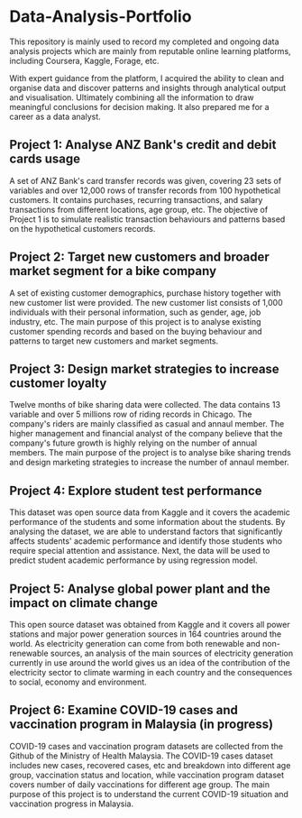 # Data-Analysis-Portfolio

This repository is mainly used to record my completed and ongoing data analysis projects which are mainly from reputable online learning platforms, including Coursera, Kaggle, Forage, etc.

With expert guidance from the platform, I acquired the ability to clean and organise data and discover patterns and insights through analytical output and visualisation. Ultimately combining all the information to draw meaningful conclusions for decision making. It also prepared me for a career as a data analyst.

## Project 1: Analyse ANZ Bank's credit and debit cards usage
A set of ANZ Bank's card transfer records was given, covering 23 sets of variables and over 12,000 rows of transfer records from 100 hypothetical customers. It contains purchases, recurring transactions, and salary transactions from different locations, age group, etc. The objective of Project 1 is to simulate realistic transaction behaviours and patterns based on the hypothetical customers records. 

## Project 2: Target new customers and broader market segment for a bike company
A set of existing customer demographics, purchase history together with new customer list were provided. The new customer list consists of 1,000 individuals with their personal information, such as gender, age, job industry, etc. The main purpose of this project is to analyse existing customer spending records and based on the buying behaviour and patterns to target new customers and market segments.

## Project 3: Design market strategies to increase customer loyalty
Twelve months of bike sharing data were collected. The data contains 13 variable and over 5 millions row of riding records in Chicago. The company's riders are mainly classified as casual and annaul member. The higher management and financial analyst of the company believe that the company's future growth is highly relying on the number of annual members. The main purpose of the project is to analyse bike sharing trends and design marketing strategies to increase the number of annaul member.

## Project 4: Explore student test performance
This dataset was open source data from Kaggle and it covers the academic performance of the students and some information about the students. By analysing the dataset, we are able to understand factors that significantly affects students' academic performance and identify those students who require special attention and assistance. Next, the data will be used to predict student academic performance by using regression model. 

## Project 5: Analyse global power plant and the impact on climate change
This open source dataset was obtained from Kaggle and it covers all power stations and major power generation sources in 164 countries around the world. As electricity generation can come from both renewable and non-renewable sources, an analysis of the main sources of electricity generation currently in use around the world gives us an idea of the contribution of the electricity sector to climate warming in each country and the consequences to social, economy and environment.

## Project 6: Examine COVID-19 cases and vaccination program in Malaysia (in progress)
COVID-19 cases and vaccination program datasets are collected from the Github of the Ministry of Health Malaysia. The COVID-19 cases dataset includes new cases, recovered cases, etc and breakdown into different age group, vaccination status and location, while vaccination program dataset covers number of daily vaccinations for different age group. The main purpose of this project is to understand the current COVID-19 situation and vaccination progress in Malaysia.
